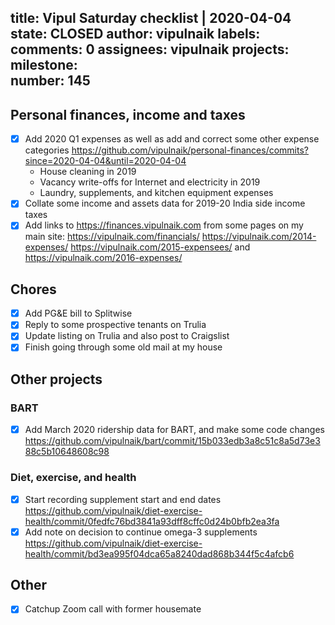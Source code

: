 title:	Vipul Saturday checklist | 2020-04-04
state:	CLOSED
author:	vipulnaik
labels:	
comments:	0
assignees:	vipulnaik
projects:	
milestone:	
number:	145
--
## Personal finances, income and taxes

- [x] Add 2020 Q1 expenses as well as add and correct some other expense categories https://github.com/vipulnaik/personal-finances/commits?since=2020-04-04&until=2020-04-04
  - House cleaning in 2019
  - Vacancy write-offs for Internet and electricity in 2019
  - Laundry, supplements, and kitchen equipment expenses
- [x] Collate some income and assets data for 2019-20 India side income taxes
- [x] Add links to https://finances.vipulnaik.com from some pages on my main site: https://vipulnaik.com/financials/ https://vipulnaik.com/2014-expenses/ https://vipulnaik.com/2015-expensees/ and https://vipulnaik.com/2016-expenses/

## Chores

- [x] Add PG&E bill to Splitwise
- [x] Reply to some prospective tenants on Trulia
- [x] Update listing on Trulia and also post to Craigslist
- [x] Finish going through some old mail at my house

## Other projects

### BART

- [x] Add March 2020 ridership data for BART, and make some code changes https://github.com/vipulnaik/bart/commit/15b033edb3a8c51c8a5d73e388c5b10648608c98

### Diet, exercise, and health

- [x] Start recording supplement start and end dates https://github.com/vipulnaik/diet-exercise-health/commit/0fedfc76bd3841a93dff8cffc0d24b0bfb2ea3fa
- [x] Add note on decision to continue omega-3 supplements https://github.com/vipulnaik/diet-exercise-health/commit/bd3ea995f04dca65a8240dad868b344f5c4afcb6

## Other

- [x] Catchup Zoom call with former housemate

